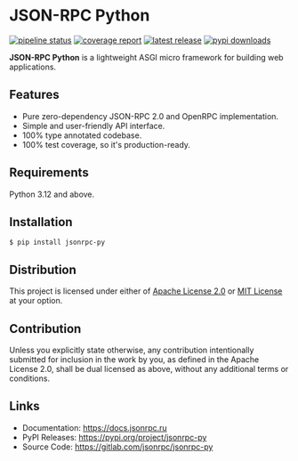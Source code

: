 # JSON-RPC Python

[![pipeline status][pipeline]][homepage]
[![coverage report][coverage]][homepage]
[![latest release][version]][pypi]
[![pypi downloads][downloads]][pypi]

**JSON-RPC Python** is a lightweight ASGI micro framework for building web applications.

## Features

* Pure zero-dependency JSON-RPC 2.0 and OpenRPC implementation.
* Simple and user-friendly API interface.
* 100% type annotated codebase.
* 100% test coverage, so it's production-ready.

## Requirements

Python 3.12 and above.

## Installation

```shell
$ pip install jsonrpc-py
```

## Distribution

This project is licensed under either of [Apache License 2.0](LICENSE-APACHE) or [MIT License](LICENSE-MIT) at your option.

## Contribution

Unless you explicitly state otherwise, any contribution intentionally submitted
for inclusion in the work by you, as defined in the Apache License 2.0, shall be
dual licensed as above, without any additional terms or conditions.

## Links

* Documentation: <https://docs.jsonrpc.ru>
* PyPI Releases: <https://pypi.org/project/jsonrpc-py>
* Source Code: <https://gitlab.com/jsonrpc/jsonrpc-py>

[homepage]: <https://gitlab.com/jsonrpc/jsonrpc-py>
[pipeline]: <https://img.shields.io/gitlab/pipeline-status/jsonrpc/jsonrpc-py?branch=main&logo=gitlab&style=flat-square>
[coverage]: <https://img.shields.io/gitlab/pipeline-coverage/jsonrpc/jsonrpc-py?branch=main&logo=gitlab&style=flat-square>
[pypi]: <https://pypi.org/project/jsonrpc-py>
[version]: <https://img.shields.io/pypi/v/jsonrpc-py?color=steelblue&logo=python&logoColor=steelblue&style=flat-square>
[downloads]: <https://img.shields.io/pypi/dm/jsonrpc-py?color=steelblue&logo=python&logoColor=steelblue&style=flat-square>
